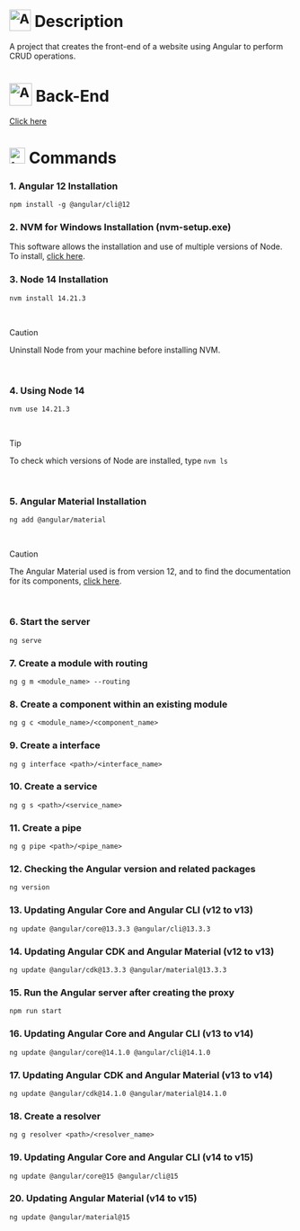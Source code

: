 # <sub><img src="https://github.com/user-attachments/assets/60f6e980-0bed-4df6-970b-16059659ee78" alt="Angular icon" width="38"></sub> Description
A project that creates the front-end of a website using Angular to perform CRUD operations.

# <sub><img src="https://github.com/user-attachments/assets/f4356701-e53e-4c89-99dd-ce3656919e7b" alt="Angular icon" width="40"></sub> Back-End
[Click here](https://github.com/MatheusADC/crud-spring)

# <img src="https://github.com/user-attachments/assets/6d7dde36-c2de-46fe-801e-3acb3620a552" alt="terminal icon" width="28"> Commands
### 1. Angular 12 Installation
```
npm install -g @angular/cli@12
```

### 2. NVM for Windows Installation (nvm-setup.exe)
This software allows the installation and use of multiple versions of Node. To install, [click here](https://github.com/coreybutler/nvm-windows/releases).


### 3. Node 14 Installation
```
nvm install 14.21.3
```

<br/>

> [!CAUTION]
> Uninstall Node from your machine before installing NVM.

<br/>

### 4. Using Node 14
```
nvm use 14.21.3
```

<br/>

> [!TIP]
> To check which versions of Node are installed, type ```nvm ls```

<br/>

### 5. Angular Material Installation
```
ng add @angular/material
```

<br/>

> [!CAUTION]
> The Angular Material used is from version 12, and to find the documentation for its components, [click here](https://v12.material.angular.io/components/categories).

<br/>

### 6. Start the server
```
ng serve
```

### 7. Create a module with routing
```
ng g m <module_name> --routing
```

### 8. Create a component within an existing module
```
ng g c <module_name>/<component_name>
```

### 9. Create a interface
```
ng g interface <path>/<interface_name>
```

### 10. Create a service
```
ng g s <path>/<service_name>
```

### 11. Create a pipe
```
ng g pipe <path>/<pipe_name>
```

### 12. Checking the Angular version and related packages
```
ng version
```

### 13. Updating Angular Core and Angular CLI (v12 to v13)
```
ng update @angular/core@13.3.3 @angular/cli@13.3.3
```

### 14. Updating Angular CDK and Angular Material (v12 to v13)
```
ng update @angular/cdk@13.3.3 @angular/material@13.3.3
```

### 15. Run the Angular server after creating the proxy
```
npm run start
```

### 16. Updating Angular Core and Angular CLI (v13 to v14)
```
ng update @angular/core@14.1.0 @angular/cli@14.1.0
```

### 17. Updating Angular CDK and Angular Material (v13 to v14)
```
ng update @angular/cdk@14.1.0 @angular/material@14.1.0
```

### 18. Create a resolver
```
ng g resolver <path>/<resolver_name>
```

### 19. Updating Angular Core and Angular CLI (v14 to v15)
```
ng update @angular/core@15 @angular/cli@15
```

### 20. Updating Angular Material (v14 to v15)
```
ng update @angular/material@15
```
